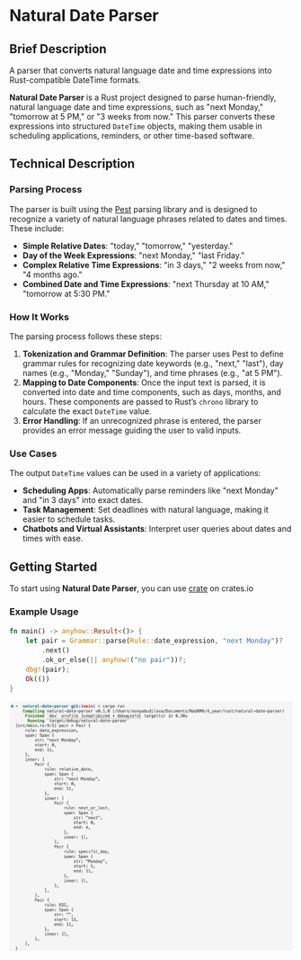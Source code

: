 # Natural Date Parser

## Brief Description

A parser that converts natural language date and time expressions into Rust-compatible DateTime formats.

**Natural Date Parser** is a Rust project designed to parse human-friendly, natural language date and time expressions, such as "next Monday," "tomorrow at 5 PM," or "3 weeks from now." This parser converts these expressions into structured `DateTime` objects, making them usable in scheduling applications, reminders, or other time-based software.

## Technical Description

### Parsing Process

The parser is built using the [Pest](https://pest.rs/) parsing library and is designed to recognize a variety of natural language phrases related to dates and times. These include:

- **Simple Relative Dates**: "today," "tomorrow," "yesterday."
- **Day of the Week Expressions**: "next Monday," "last Friday."
- **Complex Relative Time Expressions**: "in 3 days," "2 weeks from now," "4 months ago."
- **Combined Date and Time Expressions**: "next Thursday at 10 AM," "tomorrow at 5:30 PM."

### How It Works

The parsing process follows these steps:

1. **Tokenization and Grammar Definition**: The parser uses Pest to define grammar rules for recognizing date keywords (e.g., "next," "last"), day names (e.g., "Monday," "Sunday"), and time phrases (e.g., "at 5 PM").
2. **Mapping to Date Components**: Once the input text is parsed, it is converted into date and time components, such as days, months, and hours. These components are passed to Rust’s `chrono` library to calculate the exact `DateTime` value.
3. **Error Handling**: If an unrecognized phrase is entered, the parser provides an error message guiding the user to valid inputs.

### Use Cases

The output `DateTime` values can be used in a variety of applications:

- **Scheduling Apps**: Automatically parse reminders like "next Monday" and "in 3 days" into exact dates.
- **Task Management**: Set deadlines with natural language, making it easier to schedule tasks.
- **Chatbots and Virtual Assistants**: Interpret user queries about dates and times with ease.

## Getting Started

To start using **Natural Date Parser**, you can use [crate](https://crates.io/crates/natural-date-parser) on crates.io

### Example Usage

```rust
fn main() -> anyhow::Result<()> {
    let pair = Grammar::parse(Rule::date_expression, "next Monday")?
        .next()
        .ok_or_else(|| anyhow!("no pair"))?;
    dbg!(pair);
    Ok(())
}
```

![alt text](image.png)
